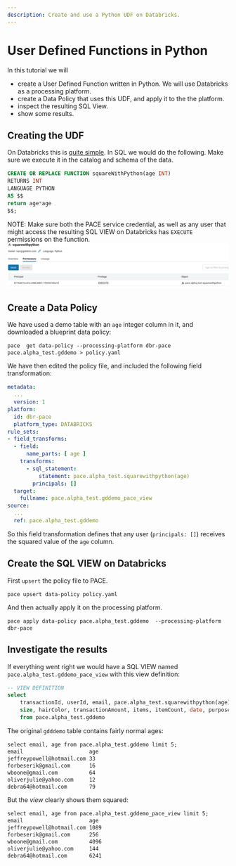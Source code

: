 ```yaml
---
description: Create and use a Python UDF on Databricks.
---
```

# User Defined Functions in Python
In this tutorial we will
* create a User Defined Function written in Python. We will use Databricks as a processing platform.
* create a Data Policy that uses this UDF, and apply it to the the platform.
* inspect the resulting SQL View.
* show some results.

[databricks-udf]: https://docs.databricks.com/en/udf/python.html
## Creating the UDF
On Databricks this is [quite simple][databricks-udf]. In SQL we would do the following.
Make sure we execute it in the catalog and schema of the data.
```sql
CREATE OR REPLACE FUNCTION squareWithPython(age INT)
RETURNS INT
LANGUAGE PYTHON
AS $$
return age*age
$$;
```
NOTE: Make sure both the PACE service credential, as well as any user that might access the resulting SQL VIEW
on Databricks has `EXECUTE` permissions on the function.
![exec permissions](./dbr-exec-perms.png)

## Create a Data Policy
We have used a demo table with an `age` integer column in it, and downloaded a blueprint data policy:

    pace  get data-policy --processing-platform dbr-pace pace.alpha_test.gddemo > policy.yaml

We have then edited the policy file, and included the following field transformation:

```yaml
metadata:
  ...
  version: 1
platform:
  id: dbr-pace
  platform_type: DATABRICKS
rule_sets:
- field_transforms:
  - field:
      name_parts: [ age ]
    transforms:
      - sql_statement: 
          statement: pace.alpha_test.squarewithpython(age)
        principals: []
  target:
    fullname: pace.alpha_test.gddemo_pace_view
source:
  ...
  ref: pace.alpha_test.gddemo
```
So this field transformation defines that any user (`principals: []`) receives the squared value of the `age` column.

## Create the SQL VIEW on Databricks
First `upsert` the policy file to PACE.

    pace upsert data-policy policy.yaml

And then actually apply it on the processing platform.

    pace apply data-policy pace.alpha_test.gddemo  --processing-platform dbr-pace 

## Investigate the results
If everything went right we would have a SQL VIEW named `pace.alpha_test.gddemo_pace_view` with this
view definition:

```sql
-- VIEW DEFINITION
select
    transactionId, userId, email, pace.alpha_test.squarewithpython(age) age,
    size, hairColor, transactionAmount, items, itemCount, date, purpose
    from pace.alpha_test.gddemo
```

The original `gdddemo` table contains fairly normal ages:
```text
select email, age from pace.alpha_test.gddemo limit 5;
email                     age
jeffreypowell@hotmail.com 33
forbeserik@gmail.com      16
wboone@gmail.com          64
oliverjulie@yahoo.com     12
debra64@hotmail.com       79
```

But the _view_ clearly shows them squared:
```text
select email, age from pace.alpha_test.gddemo_pace_view limit 5;
email                     age
jeffreypowell@hotmail.com 1089
forbeserik@gmail.com      256
wboone@gmail.com          4096
oliverjulie@yahoo.com     144
debra64@hotmail.com       6241
```

<!-- vim:expandtab
-->
